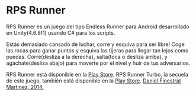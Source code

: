 # RPS Runner

RPS Runner es un juego del tipo Endless Runner para Android desarrollado en Unity(4.6.8f1) usando C# para los scripts.

Estás demasiado cansado de luchar, corre y esquiva para ser libre! Coge las rocas para ganar puntos y esquiva las tijeras para llegar tan lejos como puedas. Corre(desliza a la derecha), salta(toca o desliza arriba), y agáchate(desliza abajo) para moverte por el nivel y huir de tus adversarios.

RPS Runner está disponible en la [Play Store](https://play.google.com/store/apps/details?id=com.garagefruit.games.rps_runner).
RPS Runner Turbo, la secuela de este juego, también está disponible en la [Play Store](https://play.google.com/store/apps/details?id=com.twocoinsgames.rps_runner_turbo).
[Daniel Finestrat Martinez, 2014.](https://danielfinestrat.com)
